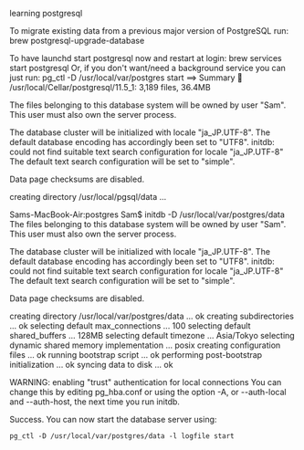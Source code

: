 learning postgresql

To migrate existing data from a previous major version of PostgreSQL run: brew postgresql-upgrade-database

To have launchd start postgresql now and restart at login: brew services start postgresql Or, if you don't want/need a background service you can just run: pg_ctl -D /usr/local/var/postgres start ==> Summary 🍺 /usr/local/Cellar/postgresql/11.5_1: 3,189 files, 36.4MB


The files belonging to this database system will be owned by user "Sam".
This user must also own the server process.

The database cluster will be initialized with locale "ja_JP.UTF-8".
The default database encoding has accordingly been set to "UTF8".
initdb: could not find suitable text search configuration for locale "ja_JP.UTF-8"
The default text search configuration will be set to "simple".

Data page checksums are disabled.

creating directory /usr/local/pgsql/data ... 

Sams-MacBook-Air:postgres Sam$ initdb -D /usr/local/var/postgres/data
The files belonging to this database system will be owned by user "Sam".
This user must also own the server process.

The database cluster will be initialized with locale "ja_JP.UTF-8".
The default database encoding has accordingly been set to "UTF8".
initdb: could not find suitable text search configuration for locale "ja_JP.UTF-8"
The default text search configuration will be set to "simple".

Data page checksums are disabled.

creating directory /usr/local/var/postgres/data ... ok
creating subdirectories ... ok
selecting default max_connections ... 100
selecting default shared_buffers ... 128MB
selecting default timezone ... Asia/Tokyo
selecting dynamic shared memory implementation ... posix
creating configuration files ... ok
running bootstrap script ... ok
performing post-bootstrap initialization ... ok
syncing data to disk ... ok

WARNING: enabling "trust" authentication for local connections
You can change this by editing pg_hba.conf or using the option -A, or
--auth-local and --auth-host, the next time you run initdb.

Success. You can now start the database server using:

    pg_ctl -D /usr/local/var/postgres/data -l logfile start
    
